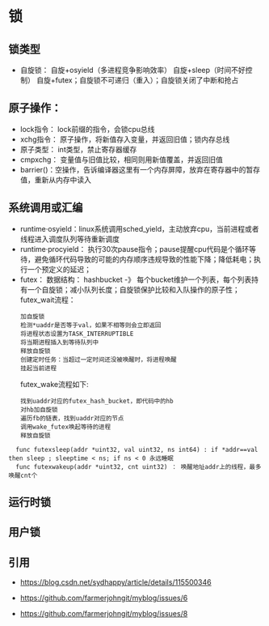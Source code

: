 # 锁
## 锁类型
- 自旋锁： 自旋+osyield（多进程竞争影响效率） 自旋+sleep（时间不好控制） 自旋+futex；自旋锁不可递归（重入）；自旋锁关闭了中断和抢占
## 原子操作：
- lock指令： lock前缀的指令，会锁cpu总线
- xchg指令： 原子操作，将新值存入变量，并返回旧值；锁内存总线
- 原子类型： int类型，禁止寄存器缓存
- cmpxchg： 变量值与旧值比较，相同则用新值覆盖，并返回旧值
- barrier()：空操作，告诉编译器这里有一个内存屏障，放弃在寄存器中的暂存值，重新从内存中读入

## 系统调用或汇编
- runtime·osyield：linux系统调用sched_yield，主动放弃cpu，当前进程或者线程进入调度队列等待重新调度
- runtime·procyield： 执行30次pause指令；pause提醒cpu代码是个循环等待，避免循环代码导致的可能的内存顺序违规导致的性能下降；降低耗电；执行一个预定义的延迟；
- futex： 
  数据结构： hashbucket -》 每个bucket维护一个列表，每个列表持有一个自旋锁；减小队列长度；自旋锁保护比较和入队操作的原子性；
  futex_wait流程：
  ```
  加自旋锁
  检测*uaddr是否等于val，如果不相等则会立即返回
  将进程状态设置为TASK_INTERRUPTIBLE
  将当期进程插入到等待队列中
  释放自旋锁
  创建定时任务：当超过一定时间还没被唤醒时，将进程唤醒
  挂起当前进程
  ```
  futex_wake流程如下:
  ```
  找到uaddr对应的futex_hash_bucket，即代码中的hb
  对hb加自旋锁
  遍历fb的链表，找到uaddr对应的节点
  调用wake_futex唤起等待的进程
  释放自旋锁
  ```
```
  func futexsleep(addr *uint32, val uint32, ns int64) : if *addr==val then sleep ; sleeptime < ns; if ns < 0 永远睡眠
  func futexwakeup(addr *uint32, cnt uint32) ： 唤醒地址addr上的线程，最多唤醒cnt个
```
  

## 运行时锁


## 用户锁


## 引用

- https://blog.csdn.net/sydhappy/article/details/115500346

- https://github.com/farmerjohngit/myblog/issues/6

- https://github.com/farmerjohngit/myblog/issues/8
